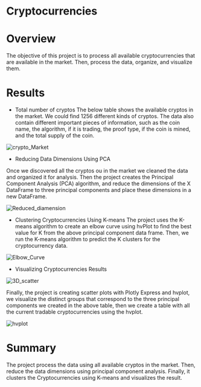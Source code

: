 
# Cryptocurrencies
# Overview
The objective of this project is to process all available cryptocurrencies that are available in the market. Then, process the data, organize, and visualize them. 

# Results
 - Total number of cryptos
 The below table shows the available cryptos in the market.  We could find 1256 different kinds of cryptos. The data also contain different important pieces of information, such as the coin name, the algorithm, if it is trading, the proof type, if the coin is mined, and the total supply of the coin.

![crypto_Market](https://user-images.githubusercontent.com/78656720/123482234-eb274580-d5d2-11eb-8870-5c0853b43443.png)


- Reducing Data Dimensions Using PCA

Once we discovered all the cryptos ou in the market we cleaned the data and organized it for analysis. Then the project creates the Principal Component Analysis (PCA) algorithm, and reduce the dimensions of the X DataFrame to three principal components and place these dimensions in a new DataFrame.

![Reduced_diamension](https://user-images.githubusercontent.com/78656720/123482953-05adee80-d5d4-11eb-8317-fc959e7d7ed0.png)

- Clustering Cryptocurrencies Using K-means
 The project uses the K-means algorithm to create an elbow curve using hvPlot to find the best value for K from the above principal component data frame. Then, we run the K-means algorithm to predict the K clusters for the cryptocurrency data.
 
![Elbow_Curve](https://user-images.githubusercontent.com/78656720/123479981-af3eb100-d5cf-11eb-8071-a15a5316e94b.png)

- Visualizing Cryptocurrencies Results

![3D_scatter](https://user-images.githubusercontent.com/78656720/123484581-97b6f680-d5d6-11eb-92f6-98f9c41224f6.png)

Finally, the project is creating scatter plots with Plotly Express and hvplot, we visualize the distinct groups that correspond to the three principal components we created in the above table, then we create a table with all the current tradable cryptocurrencies using the hvplot.

![hvplot](https://user-images.githubusercontent.com/78656720/123484707-cf25a300-d5d6-11eb-8f80-2ad3002bad75.png)

# Summary
The project process the data using all available cryptos in the market. Then, reduce the data dimensions using principal component analysis. Finally, it clusters the Cryptocurrencies using K-means and visualizes the result.
